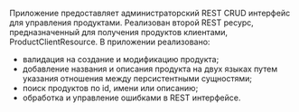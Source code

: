 
Приложение предоставляет администраторский REST CRUD интерфейс для управления продуктами.
Реализован второй REST ресурс, предназначенный для получения продуктов клиентами, ProductClientResource.
В приложении реализовано:
* валидация на создание и модификацию продукта;
* добавление названия и описания продукта на двух языках путем указания отношения между персистентными сущностями;
* поиск продуктов по id, имени или описанию;
* обработка и управление ошибками в REST интерфейсе.
